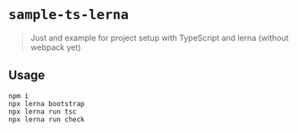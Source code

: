 # `sample-ts-lerna`

>Just and example for project setup with TypeScript and lerna (without webpack yet) 

## Usage

```
npm i
npx lerna bootstrap
npx lerna run tsc
npx lerna run check
```
